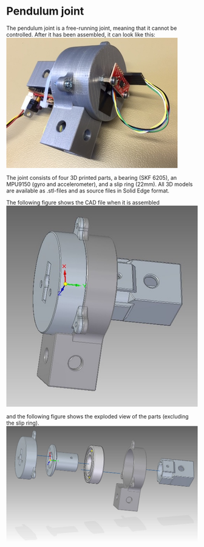 # Pendulum joint

The pendulum joint is a free-running joint, meaning that it cannot be
controlled. After it has been assembled, it can look like this:
![alt text](img/pendulum-joint.jpg)

The joint consists of four 3D printed parts, a bearing (SKF 6205), an MPU9150 (gyro and
accelerometer), and a slip ring (22mm). All 3D models are available as .stl-files and as source files in Solid Edge format.

The following figure shows the CAD file when it is assembled
![alt text](hardware/asm.jpg)

and the following figure shows the exploded view of the parts
(excluding the slip ring).
![alt text](hardware/asm-explode.jpg)


